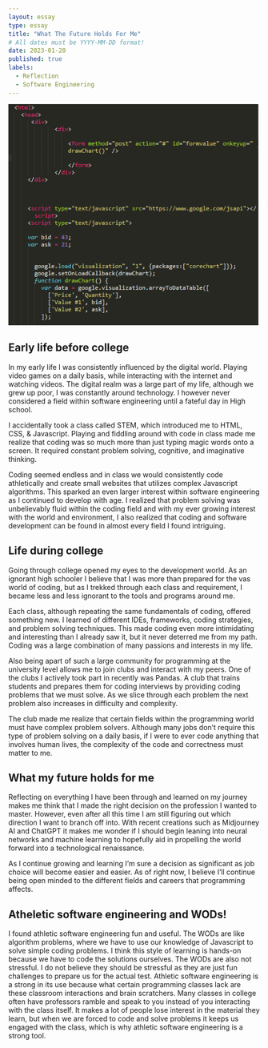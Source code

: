 ```yaml
---
layout: essay
type: essay
title: "What The Future Holds For Me"
# All dates must be YYYY-MM-DD format!
date: 2023-01-20
published: true
labels:
  - Reflection
  - Software Engineering
---
```


<img width="500px" class="rounded float-start pe-4" src="../img/javascriptReflection/JavaScript_screenshot.png">
<!-- <img width="300px" class="rounded float-start pe-4" src="" -->

## Early life before college
In my early life I was consistently influenced by the digital world. Playing video games on a daily basis, while interacting with the internet and watching videos. The digital realm was a large part of my life, although we grew up poor, I was constantly around technology. I however never considered a field within software engineering until a fateful day in High school. 

I accidentally took a class called STEM, which introduced  me to HTML, CSS, & Javascript. Playing and fiddling around with code in class made me realize that coding was so much more than just typing magic words onto a screen. It required constant problem solving, cognitive, and imaginative thinking. 

Coding seemed endless and in class we would consistently code athletically and create small websites that utilizes complex Javascript algorithms. This sparked an even larger interest within software engineering as I continued to develop with age. I realized that problem solving was unbelievably fluid within the coding field and with my ever growing interest with the world and environment, I also realized that coding and software development can be found in almost every field I found intriguing.

## Life during college
Going through college opened my eyes to the development world. As an ignorant high schooler I believe that I was more than prepared for the vas world of coding, but as I trekked through each class and requirement, I became less and less ignorant to the tools and programs around me. 

Each class, although repeating the same fundamentals of coding, offered something new. I learned of different IDEs, frameworks, coding strategies, and problem solving techniques. This made coding even more intimidating and interesting than I already saw it, but it never deterred me from my path. Coding was a large combination of many passions and interests in my life.

Also being apart of such a large community for programming at the university level allows me to join clubs and interact with my peers. One of the clubs I actively took part in recently was Pandas. A club that trains students and prepares them for coding interviews by providing coding problems that we must solve. As we slice through each problem the next problem also increases in difficulty and complexity. 

The club made me realize that certain fields within the programming world must have complex problem solvers. Although many jobs don’t require this type of problem solving on a daily basis, if I were to ever code anything that involves human lives, the complexity of the code and correctness must matter to me.

## What my future holds for me
Reflecting on everything I have been through and learned on my journey makes me think that I made the right decision on the profession I wanted to master. However, even after all this time I am still figuring out which direction I want to branch off into. With recent creations such as Midjourney AI and ChatGPT it makes me wonder if I should begin leaning into neural networks and machine learning to hopefully aid in propelling the world forward into a technological renaissance. 

As I continue growing and learning I’m sure a decision as significant as job choice will become easier and easier. As of right now, I believe I’ll continue being open minded to the different fields and careers that programming affects.


## Atheletic software engineering and WODs!

I found athletic software engineering fun and useful. The WODs are like algorithm problems, where we have to use our knowledge of Javascript to solve simple coding problems. I think this style of learning is hands-on because we have to code the solutions ourselves. The WODs are also not stressful. I do not believe they should be stressful as they are just fun challenges to prepare us for the actual test. Athletic software engineering is a strong in its use because what certain programming classes lack are these classroom interactions and brain scratchers. Many classes in college often have professors ramble and speak to you instead of you interacting with the class itself. It makes a lot of people lose interest in the material they learn, but when we are forced to code and solve problems it keeps us engaged with the class, which is why athletic software engineering is a strong tool.
